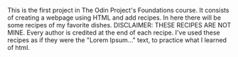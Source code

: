 This is the first project in The Odin Project's Foundations course.
It consists of creating a webpage using HTML and add recipes.
In here there will be some recipes of my favorite dishes. 
DISCLAIMER: THESE RECIPES ARE NOT MINE. Every author is credited at the end of each recipe. I've used these recipes as if they were the "Lorem Ipsum..." text, to practice what I learned of html. 